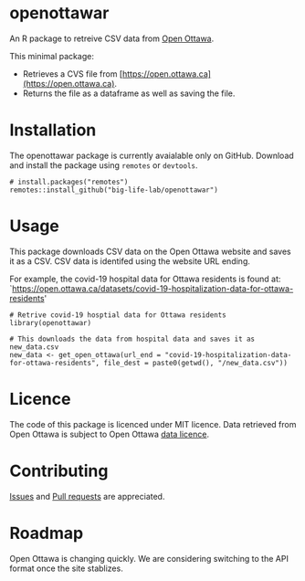 # openottawar

An R package to retreive CSV data from [Open Ottawa](https://open.ottawa.ca).

This minimal package:

- Retrieves a CVS file from [https://open.ottawa.ca](https://open.ottawa.ca).
- Returns the file as a dataframe as well as saving the file.

# Installation

The openottawar package is currently avaialable only on GitHub. Download and install the package using `remotes` or `devtools`.

```
# install.packages("remotes")
remotes::install_github("big-life-lab/openottawar")
```

# Usage

This package downloads CSV data on the Open Ottawa website and saves it as a CSV. CSV data is identifed using the website URL ending. 

For example, the covid-19 hospital data for Ottawa residents is found at:
`https://open.ottawa.ca/datasets/covid-19-hospitalization-data-for-ottawa-residents'

```
# Retrive covid-19 hosptial data for Ottawa residents
library(openottawar)

# This downloads the data from hospital data and saves it as new_data.csv
new_data <- get_open_ottawa(url_end = "covid-19-hospitalization-data-for-ottawa-residents", file_dest = paste0(getwd(), "/new_data.csv"))
```
# Licence

The code of this package is licenced under MIT licence. Data retrieved from Open Ottawa is subject to Open Ottawa [data licence](https://ottawa.ca/en/city-hall/get-know-your-city/open-data#open-data-licence-version-2-0).

# Contributing

[Issues](https://github.com/big-life-lab/openottawar/issues) and [Pull requests](https://github.com/big-life-lab/openottawar/pulls) are appreciated.

# Roadmap

Open Ottawa is changing quickly. We are considering switching to the API format once the site stablizes.
